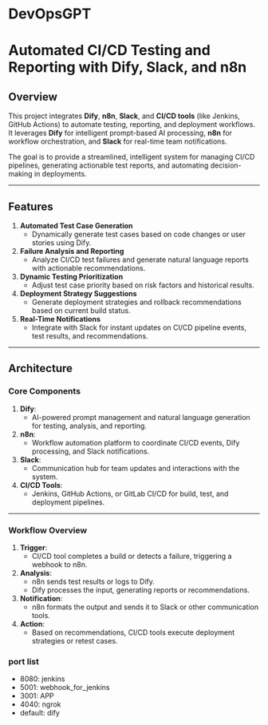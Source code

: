 # DevOpsGPT

# **Automated CI/CD Testing and Reporting with Dify, Slack, and n8n**

## **Overview**

This project integrates **Dify**, **n8n**, **Slack**, and **CI/CD tools** (like Jenkins, GitHub Actions) to automate testing, reporting, and deployment workflows. It leverages **Dify** for intelligent prompt-based AI processing, **n8n** for workflow orchestration, and **Slack** for real-time team notifications.

The goal is to provide a streamlined, intelligent system for managing CI/CD pipelines, generating actionable test reports, and automating decision-making in deployments.

---

## **Features**

1. **Automated Test Case Generation**
   - Dynamically generate test cases based on code changes or user stories using Dify.
2. **Failure Analysis and Reporting**
   - Analyze CI/CD test failures and generate natural language reports with actionable recommendations.
3. **Dynamic Testing Prioritization**
   - Adjust test case priority based on risk factors and historical results.
4. **Deployment Strategy Suggestions**
   - Generate deployment strategies and rollback recommendations based on current build status.
5. **Real-Time Notifications**
   - Integrate with Slack for instant updates on CI/CD pipeline events, test results, and recommendations.

---

## **Architecture**

### **Core Components**

1. **Dify**:
   - AI-powered prompt management and natural language generation for testing, analysis, and reporting.
2. **n8n**:
   - Workflow automation platform to coordinate CI/CD events, Dify processing, and Slack notifications.
3. **Slack**:
   - Communication hub for team updates and interactions with the system.
4. **CI/CD Tools**:
   - Jenkins, GitHub Actions, or GitLab CI/CD for build, test, and deployment pipelines.

---

### **Workflow Overview**

1. **Trigger**:
   - CI/CD tool completes a build or detects a failure, triggering a webhook to n8n.
2. **Analysis**:
   - n8n sends test results or logs to Dify.
   - Dify processes the input, generating reports or recommendations.
3. **Notification**:
   - n8n formats the output and sends it to Slack or other communication tools.
4. **Action**:
   - Based on recommendations, CI/CD tools execute deployment strategies or retest cases.

### port list

- 8080: jenkins
- 5001: webhook_for_jenkins
- 3001: APP
- 4040: ngrok
- default: dify
